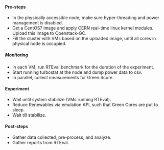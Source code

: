 #### Pre-steps
- In the physically accessible node, make sure hyper-threading and power management is disabled.
- Get a CentOS7 image and apply CERN real-time linux kernel modules. Upload this image to Openstack-GC.
- Fill the cluster with VMs based on the uploaded image, until all cores in physical node is occupied.

##### Monitoring
- In each VM, run RTEval benchmark for the duration of the experiment.
- Start running turbostat at the node and dump power data to csv.
- In parallel, collect measurements for Green Score.

#### Experiment
- Wait until system stabilize (VMs running RTEval).
- Reduce Renewables via emulation API, such that Green Cores are put to sleep.
- Wait till stabilize.

#### Post-steps
- Gather data collected, pre-process, and analyze.
- Gather reports from RTEval.